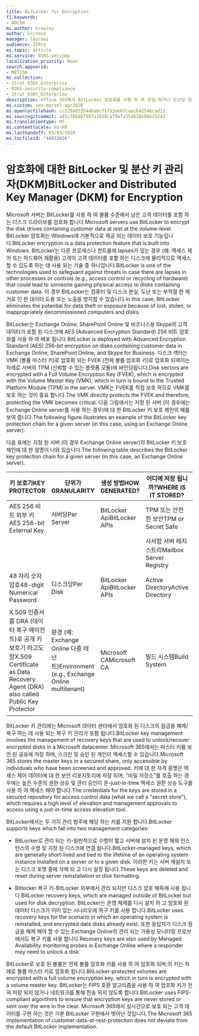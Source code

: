 ```yaml
---
title: BitLocker for Encryption
f1.keywords:
- NOCSH
ms.author: krowley
author: kccross
manager: laurawi
audience: ITPro
ms.topic: article
ms.service: O365-seccomp
localization_priority: None
search.appverid:
- MET150
ms.collection:
- Strat_O365_Enterprise
- M365-security-compliance
- Strat_O365_Enterprise
description: Office 365에서 BitLocker 암호화를 사용 하 여 분실 하거나 도난당 한 컴퓨터 및 디스크로 인 한 데이터 도난 가능성을 줄이는 방법에 대해 알아봅니다.
ms.custom: seo-marvel-apr2020
ms.openlocfilehash: cc329a053544ba6cf1753ae07caac642546cad11
ms.sourcegitcommit: a45cf8b887587a1810caf9afa354638e68ec5243
ms.translationtype: MT
ms.contentlocale: ko-KR
ms.lasthandoff: 05/05/2020
ms.locfileid: "44033626"
---
```

# <a name="bitlocker-and-distributed-key-manager-dkm-for-encryption"></a><span data-ttu-id="ec16b-103">암호화에 대한 BitLocker 및 분산 키 관리자(DKM)</span><span class="sxs-lookup"><span data-stu-id="ec16b-103">BitLocker and Distributed Key Manager (DKM) for Encryption</span></span>

<span data-ttu-id="ec16b-104">Microsoft 서버는 BitLocker를 사용 하 여 볼륨 수준에서 남은 고객 데이터를 포함 하는 디스크 드라이브를 암호화 합니다.</span><span class="sxs-lookup"><span data-stu-id="ec16b-104">Microsoft servers use BitLocker to encrypt the disk drives containing customer data at rest at the volume-level.</span></span> <span data-ttu-id="ec16b-105">BitLocker 암호화는 Windows에 기본적으로 제공 되는 데이터 보호 기능입니다.</span><span class="sxs-lookup"><span data-stu-id="ec16b-105">BitLocker encryption is a data protection feature that is built into Windows.</span></span> <span data-ttu-id="ec16b-106">BitLocker는 다른 프로세스나 컨트롤에 lapses가 있는 경우 (예: 액세스 제어 또는 하드웨어 재활용) 고객이 고객 데이터를 포함 하는 디스크에 물리적으로 액세스할 수 있도록 하는 데 사용 되는 기술 중 하나입니다.</span><span class="sxs-lookup"><span data-stu-id="ec16b-106">BitLocker is one of the technologies used to safeguard against threats in case there are lapses in other processes or controls (e.g., access control or recycling of hardware) that could lead to someone gaining physical access to disks containing customer data.</span></span> <span data-ttu-id="ec16b-107">이 경우 BitLocker는 컴퓨터 및 디스크 분실, 도난 또는 부적절 한 제거로 인 한 데이터 도용 또는 노출을 방지할 수 있습니다.</span><span class="sxs-lookup"><span data-stu-id="ec16b-107">In this case, BitLocker eliminates the potential for data theft or exposure because of lost, stolen, or inappropriately decommissioned computers and disks.</span></span>

<span data-ttu-id="ec16b-108">BitLocker는 Exchange Online, SharePoint Online 및 비즈니스용 Skype의 고객 데이터가 포함 된 디스크에 AES (Advanced Encryption Standard) 256 비트 암호화를 사용 하 여 배포 됩니다.</span><span class="sxs-lookup"><span data-stu-id="ec16b-108">BitLocker is deployed with Advanced Encryption Standard (AES) 256-bit encryption on disks containing customer data in Exchange Online, SharePoint Online, and Skype for Business.</span></span> <span data-ttu-id="ec16b-109">디스크 섹터는 VMK (볼륨 마스터 키)로 암호화 되는 FVEK (전체 볼륨 암호화 키)로 암호화 되며이는 차례로 서버의 TPM (신뢰할 수 있는 플랫폼 모듈)에 바인딩됩니다.</span><span class="sxs-lookup"><span data-stu-id="ec16b-109">Disk sectors are encrypted with a Full Volume Encryption Key (FVEK), which is encrypted with the Volume Master Key (VMK), which in turn is bound to the Trusted Platform Module (TPM) in the server.</span></span> <span data-ttu-id="ec16b-110">VMK는 FVEK를 직접 보호 하므로 VMK를 보호 하는 것이 중요 합니다.</span><span class="sxs-lookup"><span data-stu-id="ec16b-110">The VMK directly protects the FVEK and therefore, protecting the VMK becomes critical.</span></span> <span data-ttu-id="ec16b-111">다음 그림에서는 지정 된 서버 (이 경우에는 Exchange Online server를 사용 하는 경우)에 대 한 BitLocker 키 보호 체인의 예를 보여 줍니다.</span><span class="sxs-lookup"><span data-stu-id="ec16b-111">The following figure illustrates an example of the BitLocker key protection chain for a given server (in this case, using an Exchange Online server).</span></span>

<span data-ttu-id="ec16b-112">다음 표에는 지정 된 서버 (이 경우 Exchange Online server)의 BitLocker 키 보호 체인에 대 한 설명이 나와 있습니다.</span><span class="sxs-lookup"><span data-stu-id="ec16b-112">The following table describes the BitLocker key protection chain for a given server (in this case, an Exchange Online server).</span></span>

| <span data-ttu-id="ec16b-113">키 보호기</span><span class="sxs-lookup"><span data-stu-id="ec16b-113">KEY PROTECTOR</span></span> | <span data-ttu-id="ec16b-114">단위가</span><span class="sxs-lookup"><span data-stu-id="ec16b-114">GRANULARITY</span></span> | <span data-ttu-id="ec16b-115">생성 방법</span><span class="sxs-lookup"><span data-stu-id="ec16b-115">HOW GENERATED?</span></span> | <span data-ttu-id="ec16b-116">어디에 저장 됩니까?</span><span class="sxs-lookup"><span data-stu-id="ec16b-116">WHERE IS IT STORED?</span></span> | <span data-ttu-id="ec16b-117">보호용</span><span class="sxs-lookup"><span data-stu-id="ec16b-117">PROTECTION</span></span> |
|--------------------------------------------------------------------------------|-------------------------------------------------|----------------|-------------------------|--------------------------------------------------------------------------------------------------|
| <span data-ttu-id="ec16b-118">AES 256 비트 외부 키</span><span class="sxs-lookup"><span data-stu-id="ec16b-118">AES 256-bit External Key</span></span> | <span data-ttu-id="ec16b-119">서버당</span><span class="sxs-lookup"><span data-stu-id="ec16b-119">Per Server</span></span> | <span data-ttu-id="ec16b-120">BitLocker Api</span><span class="sxs-lookup"><span data-stu-id="ec16b-120">BitLocker APIs</span></span> | <span data-ttu-id="ec16b-121">TPM 또는 안전한 보안</span><span class="sxs-lookup"><span data-stu-id="ec16b-121">TPM or Secret Safe</span></span> | <span data-ttu-id="ec16b-122">Lockbox/Access Control</span><span class="sxs-lookup"><span data-stu-id="ec16b-122">Lockbox / Access Control</span></span> |
|  |  |  | <span data-ttu-id="ec16b-123">사서함 서버 레지스트리</span><span class="sxs-lookup"><span data-stu-id="ec16b-123">Mailbox Server Registry</span></span> | <span data-ttu-id="ec16b-124">TPM 암호화</span><span class="sxs-lookup"><span data-stu-id="ec16b-124">TPM encrypted</span></span> |
| <span data-ttu-id="ec16b-125">48 자리 숫자 암호</span><span class="sxs-lookup"><span data-stu-id="ec16b-125">48-digit Numerical Password</span></span> | <span data-ttu-id="ec16b-126">디스크당</span><span class="sxs-lookup"><span data-stu-id="ec16b-126">Per Disk</span></span> | <span data-ttu-id="ec16b-127">BitLocker Api</span><span class="sxs-lookup"><span data-stu-id="ec16b-127">BitLocker APIs</span></span> | <span data-ttu-id="ec16b-128">Active Directory</span><span class="sxs-lookup"><span data-stu-id="ec16b-128">Active Directory</span></span> | <span data-ttu-id="ec16b-129">Lockbox/Access Control</span><span class="sxs-lookup"><span data-stu-id="ec16b-129">Lockbox / Access Control</span></span> |
| <span data-ttu-id="ec16b-130">X.509 인증서를 DRA (데이터 복구 에이전트)로 공개 키 보호기 라고도 함</span><span class="sxs-lookup"><span data-stu-id="ec16b-130">X.509 Certificate as Data Recovery Agent (DRA) also called Public Key Protector</span></span> | <span data-ttu-id="ec16b-131">환경 (예: Exchange Online 다중 테 넌 트)</span><span class="sxs-lookup"><span data-stu-id="ec16b-131">Environment (e.g., Exchange Online multitenant)</span></span> | <span data-ttu-id="ec16b-132">Microsoft CA</span><span class="sxs-lookup"><span data-stu-id="ec16b-132">Microsoft CA</span></span> | <span data-ttu-id="ec16b-133">빌드 시스템</span><span class="sxs-lookup"><span data-stu-id="ec16b-133">Build System</span></span> | <span data-ttu-id="ec16b-134">한 명의 사용자에 게 개인 키에 대 한 전체 암호가 없습니다.</span><span class="sxs-lookup"><span data-stu-id="ec16b-134">No one user has the full password to the private key.</span></span> <span data-ttu-id="ec16b-135">암호가 물리적으로 보호 되어 있습니다.</span><span class="sxs-lookup"><span data-stu-id="ec16b-135">The password is under physical protection.</span></span> |


<span data-ttu-id="ec16b-136">BitLocker 키 관리에는 Microsoft 데이터 센터에서 암호화 된 디스크의 잠금을 해제/복구 하는 데 사용 되는 복구 키 관리가 포함 됩니다.</span><span class="sxs-lookup"><span data-stu-id="ec16b-136">BitLocker key management involves the management of recovery keys that are used to unlock/recover encrypted disks in a Microsoft datacenter.</span></span> <span data-ttu-id="ec16b-137">Microsoft 365에서는 마스터 키를 보안 된 공유에 저장 하며, 스크린 및 승인 된 개인이 액세스할 수 있습니다.</span><span class="sxs-lookup"><span data-stu-id="ec16b-137">Microsoft 365 stores the master keys in a secured share, only accessible by individuals who have been screened and approved.</span></span> <span data-ttu-id="ec16b-138">키에 대 한 자격 증명은 액세스 제어 데이터에 대 한 보안 리포지토리에 저장 되며, "비밀 저장소"를 호출 하는 경우에는 높은 수준의 권한 상승 및 관리 승인이 온-just-in-time 액세스 권한 상승 도구를 사용 하 여 액세스 해야 합니다.</span><span class="sxs-lookup"><span data-stu-id="ec16b-138">The credentials for the keys are stored in a secured repository for access control data (what we call a "secret store"), which requires a high level of elevation and management approvals to access using a just-in-time access elevation tool.</span></span>

<span data-ttu-id="ec16b-139">BitLocker에서는 두 가지 관리 범주에 해당 하는 키를 지원 합니다.</span><span class="sxs-lookup"><span data-stu-id="ec16b-139">BitLocker supports keys which fall into two management categories:</span></span>

- <span data-ttu-id="ec16b-140">BitLocker로 관리 되는 키-일반적으로 수명이 짧고 서버에 설치 된 운영 체제 인스턴스의 수명 및 지정 된 디스크에 연결 됩니다.</span><span class="sxs-lookup"><span data-stu-id="ec16b-140">BitLocker-managed keys, which are generally short-lived and tied to the lifetime of an operating system instance installed on a server or to a given disk.</span></span> <span data-ttu-id="ec16b-141">이러한 키는 서버 재설치 또는 디스크 포맷 중에 삭제 되 고 다시 설정 됩니다.</span><span class="sxs-lookup"><span data-stu-id="ec16b-141">These keys are deleted and reset during server reinstallation or disk formatting.</span></span>

- <span data-ttu-id="ec16b-142">Bitlocker 복구 키-BitLocker 외부에서 관리 되지만 디스크 암호 해독에 사용 됩니다.</span><span class="sxs-lookup"><span data-stu-id="ec16b-142">BitLocker recovery keys, which are managed outside of BitLocker but used for disk decryption.</span></span> <span data-ttu-id="ec16b-143">BitLocker는 운영 체제를 다시 설치 하 고 암호화 된 데이터 디스크가 이미 있는 시나리오에 복구 키를 사용 합니다.</span><span class="sxs-lookup"><span data-stu-id="ec16b-143">BitLocker uses recovery keys for the scenario in which an operating system is reinstalled, and encrypted data disks already exist.</span></span> <span data-ttu-id="ec16b-144">또한 응답자가 디스크 잠금을 해제 해야 할 수 있는 Exchange Online의 관리 되는 가용성 모니터링 프로브 에서도 복구 키를 사용 합니다.</span><span class="sxs-lookup"><span data-stu-id="ec16b-144">Recovery keys are also used by Managed Availability monitoring probes in Exchange Online where a responder may need to unlock a disk.</span></span>

<span data-ttu-id="ec16b-145">BitLocker로 보호 된 볼륨은 전체 볼륨 암호화 키를 사용 하 여 암호화 되며,이 키는 차례로 볼륨 마스터 키로 암호화 됩니다.</span><span class="sxs-lookup"><span data-stu-id="ec16b-145">BitLocker-protected volumes are encrypted with a full volume encryption key, which in turn is encrypted with a volume master key.</span></span> <span data-ttu-id="ec16b-146">BitLocker는 FIPS 호환 알고리즘을 사용 하 여 암호화 키가 전혀 저장 되지 않거나 네트워크를 통해 전송 되지 않도록 합니다.</span><span class="sxs-lookup"><span data-stu-id="ec16b-146">BitLocker uses FIPS-compliant algorithms to ensure that encryption keys are never stored or sent over the wire in the clear.</span></span> <span data-ttu-id="ec16b-147">Microsoft 365에서 실시간으로 보호 되는 고객 데이터를 구현 하는 것은 기본 BitLocker 구현에서 벗어난 것입니다.</span><span class="sxs-lookup"><span data-stu-id="ec16b-147">The Microsoft 365 implementation of customer data-at-rest-protection does not deviate from the default BitLocker implementation.</span></span>
